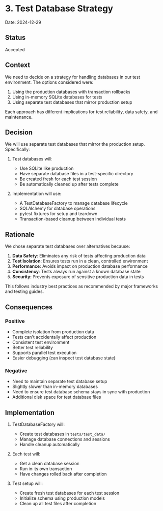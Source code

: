 # 3. Test Database Strategy

Date: 2024-12-29

## Status

Accepted

## Context

We need to decide on a strategy for handling databases in our test environment. The options considered were:

1. Using the production databases with transaction rollbacks
2. Using in-memory SQLite databases for tests
3. Using separate test databases that mirror production setup

Each approach has different implications for test reliability, data safety, and maintenance.

## Decision

We will use separate test databases that mirror the production setup. Specifically:

1. Test databases will:
   - Use SQLite like production
   - Have separate database files in a test-specific directory
   - Be created fresh for each test session
   - Be automatically cleaned up after tests complete

2. Implementation will use:
   - A TestDatabaseFactory to manage database lifecycle
   - SQLAlchemy for database operations
   - pytest fixtures for setup and teardown
   - Transaction-based cleanup between individual tests

## Rationale

We chose separate test databases over alternatives because:

1. **Data Safety**: Eliminates any risk of tests affecting production data
2. **Test Isolation**: Ensures tests run in a clean, controlled environment
3. **Performance**: Avoids impact on production database performance
4. **Consistency**: Tests always run against a known database state
5. **Security**: Prevents exposure of sensitive production data in tests

This follows industry best practices as recommended by major frameworks and testing guides.

## Consequences

### Positive

- Complete isolation from production data
- Tests can't accidentally affect production
- Consistent test environment
- Better test reliability
- Supports parallel test execution
- Easier debugging (can inspect test database state)

### Negative

- Need to maintain separate test database setup
- Slightly slower than in-memory databases
- Need to ensure test database schema stays in sync with production
- Additional disk space for test database files

## Implementation

1. TestDatabaseFactory will:
   - Create test databases in `tests/test_data/`
   - Manage database connections and sessions
   - Handle cleanup automatically

2. Each test will:
   - Get a clean database session
   - Run in its own transaction
   - Have changes rolled back after completion

3. Test setup will:
   - Create fresh test databases for each test session
   - Initialize schema using production models
   - Clean up all test files after completion
